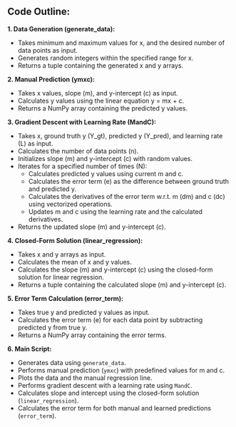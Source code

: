 ## Code Outline:

**1. Data Generation (generate_data):**

* Takes minimum and maximum values for x, and the desired number of data points as input.
* Generates random integers within the specified range for x.
* Returns a tuple containing the generated x and y arrays.

**2. Manual Prediction (ymxc):**

* Takes x values, slope (m), and y-intercept (c) as input.
* Calculates y values using the linear equation y = mx + c.
* Returns a NumPy array containing the predicted y values.

**3. Gradient Descent with Learning Rate (MandC):**

* Takes x, ground truth y (Y_gt), predicted y (Y_pred), and learning rate (L) as input.
* Calculates the number of data points (n).
* Initializes slope (m) and y-intercept (c) with random values.
* Iterates for a specified number of times (N):
    * Calculates predicted y values using current m and c.
    * Calculates the error term (e) as the difference between ground truth and predicted y.
    * Calculates the derivatives of the error term w.r.t. m (dm) and c (dc) using vectorized operations.
    * Updates m and c using the learning rate and the calculated derivatives.
* Returns the updated slope (m) and y-intercept (c).

**4. Closed-Form Solution (linear_regression):**

* Takes x and y arrays as input.
* Calculates the mean of x and y values.
* Calculates the slope (m) and y-intercept (c) using the closed-form solution for linear regression.
* Returns a tuple containing the calculated slope (m) and y-intercept (c).

**5. Error Term Calculation (error_term):**

* Takes true y and predicted y values as input.
* Calculates the error term (e) for each data point by subtracting predicted y from true y.
* Returns a NumPy array containing the error terms.

**6. Main Script:**

* Generates data using `generate_data`.
* Performs manual prediction (`ymxc`) with predefined values for m and c.
* Plots the data and the manual regression line.
* Performs gradient descent with a learning rate using `MandC`.
* Calculates slope and intercept using the closed-form solution (`linear_regression`).
* Calculates the error term for both manual and learned predictions (`error_term`).
